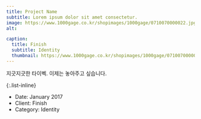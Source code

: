 ```yaml
---
title: Project Name
subtitle: Lorem ipsum dolor sit amet consectetur.
image: https://www.1000gage.co.kr/shopimages/1000gage/0710070000022.jpg?1407125069
alt: 

caption:
  title: Finish
  subtitle: Identity
  thumbnail: https://www.1000gage.co.kr/shopimages/1000gage/0710070000022.jpg?1407125069
---
```

지긋지긋한 타이벡. 이제는 놓아주고 싶습니다.

{:.list-inline}
- Date: January 2017
- Client: Finish
- Category: Identity

